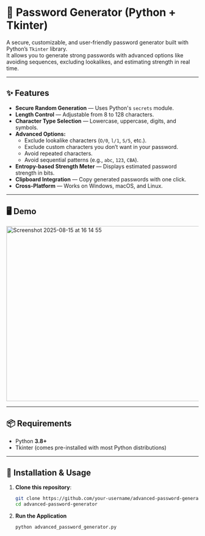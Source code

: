 # 🔐 Password Generator (Python + Tkinter)

A secure, customizable, and user-friendly password generator built with Python’s `Tkinter` library.  
It allows you to generate strong passwords with advanced options like avoiding sequences, excluding lookalikes, and estimating strength in real time.

---

## ✨ Features
- **Secure Random Generation** — Uses Python's `secrets` module.
- **Length Control** — Adjustable from 8 to 128 characters.
- **Character Type Selection** — Lowercase, uppercase, digits, and symbols.
- **Advanced Options:**
  - Exclude lookalike characters (`O/0`, `l/1`, `S/5`, etc.).
  - Exclude custom characters you don’t want in your password.
  - Avoid repeated characters.
  - Avoid sequential patterns (e.g., `abc`, `123`, `CBA`).
- **Entropy-based Strength Meter** — Displays estimated password strength in bits.
- **Clipboard Integration** — Copy generated passwords with one click.
- **Cross-Platform** — Works on Windows, macOS, and Linux.

---

## 🖥️ Demo
<img width="620" height="459" alt="Screenshot 2025-08-15 at 16 14 55" src="https://github.com/user-attachments/assets/7adeb791-6149-40c8-8a78-f16f35182163" />


---

## 📦 Requirements
- Python **3.8+**
- Tkinter (comes pre-installed with most Python distributions)

---

## 🚀 Installation & Usage
1. **Clone this repository**:
   ```bash
   git clone https://github.com/your-username/advanced-password-generator.git
   cd advanced-password-generator
   ```

   
2. **Run the Application**
   ```bash
   python advanced_password_generator.py
```

